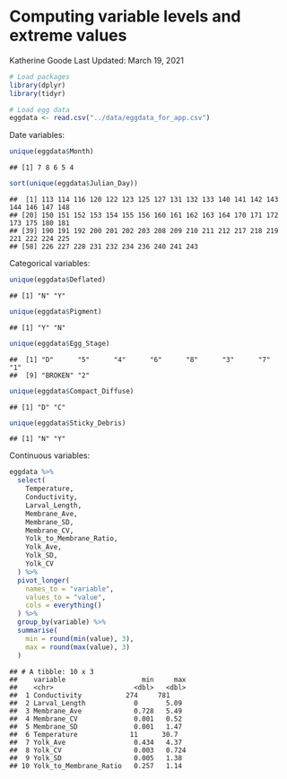 Computing variable levels and extreme values
================
Katherine Goode
Last Updated: March 19, 2021

``` r
# Load packages
library(dplyr)
library(tidyr)
```

``` r
# Load egg data
eggdata <- read.csv("../data/eggdata_for_app.csv")
```

Date variables:

``` r
unique(eggdata$Month)
```

    ## [1] 7 8 6 5 4

``` r
sort(unique(eggdata$Julian_Day))
```

    ##  [1] 113 114 116 120 122 123 125 127 131 132 133 140 141 142 143 144 146 147 148
    ## [20] 150 151 152 153 154 155 156 160 161 162 163 164 170 171 172 173 175 180 181
    ## [39] 190 191 192 200 201 202 203 208 209 210 211 212 217 218 219 221 222 224 225
    ## [58] 226 227 228 231 232 234 236 240 241 243

Categorical variables:

``` r
unique(eggdata$Deflated)
```

    ## [1] "N" "Y"

``` r
unique(eggdata$Pigment)
```

    ## [1] "Y" "N"

``` r
unique(eggdata$Egg_Stage)
```

    ##  [1] "D"      "5"      "4"      "6"      "8"      "3"      "7"      "1"     
    ##  [9] "BROKEN" "2"

``` r
unique(eggdata$Compact_Diffuse)
```

    ## [1] "D" "C"

``` r
unique(eggdata$Sticky_Debris)
```

    ## [1] "N" "Y"

Continuous variables:

``` r
eggdata %>%
  select(
    Temperature,
    Conductivity,
    Larval_Length,
    Membrane_Ave,
    Membrane_SD,
    Membrane_CV,
    Yolk_to_Membrane_Ratio,
    Yolk_Ave,
    Yolk_SD,
    Yolk_CV
  ) %>%
  pivot_longer(
    names_to = "variable",
    values_to = "value",
    cols = everything()
  ) %>%
  group_by(variable) %>%
  summarise(
    min = round(min(value), 3),
    max = round(max(value), 3)
  )
```

    ## # A tibble: 10 x 3
    ##    variable                   min     max
    ##    <chr>                    <dbl>   <dbl>
    ##  1 Conductivity           274     781    
    ##  2 Larval_Length            0       5.09 
    ##  3 Membrane_Ave             0.728   5.49 
    ##  4 Membrane_CV              0.001   0.52 
    ##  5 Membrane_SD              0.001   1.47 
    ##  6 Temperature             11      30.7  
    ##  7 Yolk_Ave                 0.434   4.37 
    ##  8 Yolk_CV                  0.003   0.724
    ##  9 Yolk_SD                  0.005   1.38 
    ## 10 Yolk_to_Membrane_Ratio   0.257   1.14
